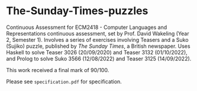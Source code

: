 # The-Sunday-Times-puzzles

Continuous Assessment for ECM2418 - Computer Languages and Representations continuous assessment, set by Prof. David Wakeling (Year 2, Semester 1). Involves a series of exercises involving Teasers and a Suko (Sujiko) puzzle, published by *The Sunday Times*, a British newspaper. Uses Haskell to solve Teaser 3026 (20/09/2020) and Teaser 3132 (01/10/2022), and Prolog to solve Suko 3566 (12/08/2022) and Teaser 3125 (14/09/2022).

This work received a final mark of 90/100.

Please see `specification.pdf` for specification.
